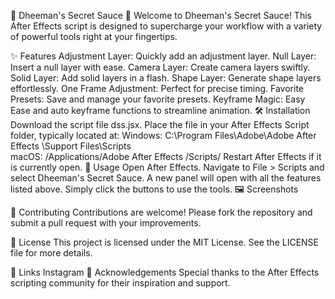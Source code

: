 🎨 Dheeman's Secret Sauce 🎨
Welcome to Dheeman's Secret Sauce! This After Effects script is designed to supercharge your workflow with a variety of powerful tools right at your fingertips.

✨ Features
Adjustment Layer: Quickly add an adjustment layer.
Null Layer: Insert a null layer with ease.
Camera Layer: Create camera layers swiftly.
Solid Layer: Add solid layers in a flash.
Shape Layer: Generate shape layers effortlessly.
One Frame Adjustment: Perfect for precise timing.
Favorite Presets: Save and manage your favorite presets.
Keyframe Magic: Easy Ease and auto keyframe functions to streamline animation.
🛠️ Installation
Download the script file dss.jsx.
Place the file in your After Effects Script folder, typically located at:
Windows: C:\Program Files\Adobe\Adobe After Effects <version>\Support Files\Scripts\
macOS: /Applications/Adobe After Effects <version>/Scripts/
Restart After Effects if it is currently open.
🚀 Usage
Open After Effects.
Navigate to File > Scripts and select Dheeman's Secret Sauce.
A new panel will open with all the features listed above. Simply click the buttons to use the tools.
🖼️ Screenshots

🤝 Contributing
Contributions are welcome! Please fork the repository and submit a pull request with your improvements.

📜 License
This project is licensed under the MIT License. See the LICENSE file for more details.

🔗 Links
Instagram
🙏 Acknowledgements
Special thanks to the After Effects scripting community for their inspiration and support.
